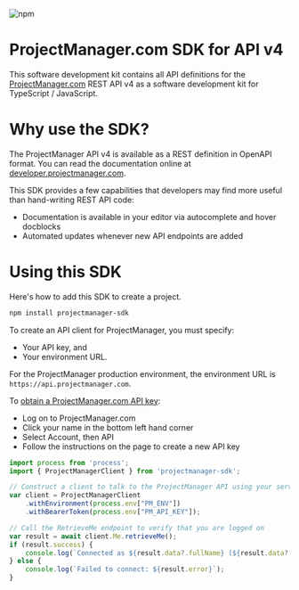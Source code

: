 ![npm](https://img.shields.io/npm/v/projectmanager-sdk)

# ProjectManager.com SDK for API v4

This software development kit contains all API definitions for the [ProjectManager.com](https://www.projectmanager.com) REST API v4 as a software development kit for TypeScript / JavaScript.  

# Why use the SDK?

The ProjectManager API v4 is available as a REST definition in OpenAPI format.  You can read the documentation online at [developer.projectmanager.com](https://developer.projectmanager.com).

This SDK provides a few capabilities that developers may find more useful than hand-writing REST API code:
* Documentation is available in your editor via autocomplete and hover docblocks
* Automated updates whenever new API endpoints are added

# Using this SDK

Here's how to add this SDK to create a project.

```bash
npm install projectmanager-sdk
```

To create an API client for ProjectManager, you must specify:
* Your API key, and
* Your environment URL.

For the ProjectManager production environment, the environment URL is `https://api.projectmanager.com`.

To [obtain a ProjectManager.com API key](https://developer.projectmanager.com/reference/api-keys):
* Log on to ProjectManager.com
* Click your name in the bottom left hand corner
* Select Account, then API
* Follow the instructions on the page to create a new API key

```typescript
import process from 'process';
import { ProjectManagerClient } from 'projectmanager-sdk';

// Construct a client to talk to the ProjectManager API using your server and token
var client = ProjectManagerClient
    .withEnvironment(process.env["PM_ENV"])
    .withBearerToken(process.env["PM_API_KEY"]);

// Call the RetrieveMe endpoint to verify that you are logged on
var result = await client.Me.retrieveMe();
if (result.success) {
    console.log(`Connected as ${result.data?.fullName} (${result.data?.emailAddress})`);
} else {
    console.log(`Failed to connect: ${result.error}`);
}
```

        
        
        
